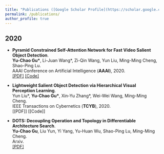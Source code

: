 ```yaml
---
title: "Publications ([Google Scholar Profile](https://scholar.google.com/citations?user=rRl1Mm0AAAAJ&hl=zh-CN))"
permalink: /publications/
author_profile: true
---
```

## 2020
* <b>Pyramid Constrained Self-Attention Network for Fast Video Salient Object Detection</b>. <br>
<b>Yu-Chao Gu*</b>, Li-Juan Wang*, Zi-Qin Wang, Yun Liu, Ming-Ming Cheng, Shao-Ping Lu.  <br>
AAAI Conference on Artificial Intelligence (**AAAI**), 2020.<br>
[[PDF]](http://mftp.mmcheng.net/Papers/20AAAI-PCSA.pdf)
[[Code]](https://github.com/guyuchao/PyramidCSA)

* <b>Lightweight Salient Object Detection  via Hierarchical Visual Perception Learning</b>. <br>
Yun Liu*, <b>Yu-Chao Gu*</b>, Xin-Yu Zhang*, Wei-Wei Wang, Ming-Ming Cheng.  <br>
IEEE Transactions on Cybernetics (**TCYB**), 2020.<br>
[[PDF]]
[[Code]]

* <b>DOTS: Decoupling Operation and Topology in Differentiable Architecture Search</b>. <br>
<b>Yu-Chao Gu</b>, Liu Yun, Yi Yang, Yu-Huan Wu, Shao-Ping Lu, Ming-Ming Cheng.  <br>
Arxiv.<br>
[[PDF]](https://arxiv.org/pdf/2010.00969)


